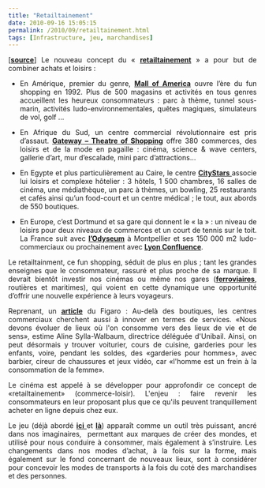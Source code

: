 ```yaml
---
title: "Retailtainement"
date: 2010-09-16 15:05:15
permalink: /2010/09/retailtainement.html
tags: [Infrastructure, jeu, marchandises]
---
```


<p style="text-align: justify">[<strong><a href="http://twinpartners.wordpress.com/2010/09/10/reenchanter-le-point-de-vente-avec-le-retailtainement/" target="_blank">source</a></strong>] Le nouveau concept du « <strong><a href="http://www.e-marketing.fr/Tribunes-Experts/Les-nouveaux-espaces-de-distribution-Tribune100.html">retailtainement</a></strong> » a pour but de combiner achats et loisirs :</p> <ul style="text-align: justify"> <li>En Amérique, premier du genre, <strong><span style="text-decoration: underline"><a href="http://www.mallofamerica.com/" target="_blank" title="Mall of America">Mall of America</a></span></strong> ouvre l’ère du fun shopping en 1992. Plus de 500 magasins et activités en tous genres accueillent les heureux consommateurs : parc à thème, tunnel sous-marin, activités ludo-environnementales, quêtes magiques, simulateurs de vol, golf …</li> </ul> <ul style="text-align: justify"> <li>En Afrique du Sud, un centre commercial révolutionnaire est pris d’assaut. <strong><span style="text-decoration: underline"><a href="http://www.gatewayworld.co.za/" target="_blank" title="Gateway">Gateway – Theatre of Shopping</a></span></strong> offre 380 commerces, des loisirs et de la mode en pagaille : cinéma, science & wave centers, gallerie d’art, mur d’escalade, mini parc d’attractions… </li> </ul> <ul style="text-align: justify"> <li>En Egypte et plus particulièrement au Caire, le centre <strong><a href="http://www.citystars.com.eg/citystars/index.asp" target="_blank" title="CityStars">CityStars </a></strong>associe lui loisirs et complexe hôtelier : 3 hôtels, 1 500 chambres, 16 salles de cinéma, une médiathèque, un parc à thèmes, un bowling, 25 restaurants et cafés ainsi qu’un food-court et un centre médical ; le tout, aux abords de 550 boutiques.</li> </ul> <ul style="text-align: justify"> <li>En Europe, c’est Dortmund et sa gare qui donnent le « la » : un niveau de loisirs pour deux niveaux de commerces et un court de tennis sur le toit. La France suit avec <strong><a href="http://www.ot-montpellier.fr/odysseum" target="_blank" title="Odyseum">l’Odyseum</a></strong> à Montpellier et ses 150 000 m2 ludo-commerciaux ou prochainement avec <strong><a href="http://www.lyon-confluence.fr/" target="_blank" title="Lyon Confluence">Lyon Confluence</a></strong>.</li> </ul> <p style="text-align: justify">Le retailtainment, ce fun shopping, séduit de plus en plus ; tant les grandes enseignes que le consommateur, rassuré et plus proche de sa marque. Il devrait bientôt investir nos cinémas ou même nos gares (<strong><a href="http://www.lefigaro.fr/actualite-france/2010/07/09/01016-20100709ARTFIG00620-les-gares-du-futur-revees-par-les-francais.php">ferroviaires</a></strong>, routières et maritimes), qui voient en cette dynamique une opportunité d’offrir une nouvelle expérience à leurs voyageurs.</p> <p style="text-align: justify"> </p>  <!--more-->   <p style="text-align: justify">Reprenant, un <strong><a href="http://www.lefigaro.fr/societes/2010/03/01/04015-20100301ARTFIG00427-apple-hema-uniqlo-les-nouvelles-locomotives-.php">article</a></strong> du Figaro : Au-delà des boutiques, les centres commerciaux cherchent aussi à innover en termes de services. «Nous devons évoluer de lieux où l'on consomme vers des lieux de vie et de sens», estime Aline Sylla-Walbaum, directrice déléguée d'Unibail. Ainsi, on peut désormais y trouver voiturier, cours de cuisine, garderies pour les enfants, voire, pendant les soldes, des «garderies pour hommes», avec barbier, cireur de chaussures et jeux vidéo, car «l'homme est un frein à la consommation de la femme».</p> <p style="text-align: justify">Le cinéma est appelé à se développer pour approfondir ce concept de «retailtainement» (commerce-loisir). L'enjeu : faire revenir les consommateurs en leur proposant plus que ce qu'ils peuvent tranquillement acheter en ligne depuis chez eux.</p> <p style="text-align: justify">Le jeu (déjà abordé <strong><a href="https://gabrielplassat.github.io/transportsdufutur/2010/09/theorie-des-jeux-et-confiance-appliquees-aux-transports.html" target="_blank">ici </a></strong>et <strong><a href="https://gabrielplassat.github.io/transportsdufutur/2010/08/et-si-les-mobilites-de-demain-etaient-pensees-a-travers-le-jeu.html" target="_blank">là</a></strong>) apparaît comme un outil très puissant, ancré dans nos imaginaires,  permettant aux marques de créer des mondes, et utilisé pour nous conduire à consommer, mais également à s’instruire. Les changements dans nos modes d’achat, à la fois sur la forme, mais également sur le fond concernant de nouveaux lieux, sont à considérer pour concevoir les modes de transports à la fois du coté des marchandises et des personnes.</p>

